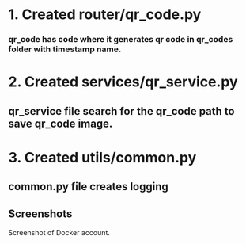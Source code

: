# 1. Created router/qr_code.py
### qr_code has code where it generates qr code in qr_codes folder with timestamp name.

# 2. Created services/qr_service.py
## qr_service file search for the qr_code path to save qr_code image.

# 3. Created utils/common.py
## common.py file creates logging


## Screenshots
Screenshot of Docker account.

